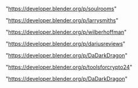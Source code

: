 "https://developer.blender.org/p/soulrooms"

"https://developer.blender.org/p/larrysmiths"

"https://developer.blender.org/p/wilberhoffman"

"https://developer.blender.org/p/dariusreviews"

"https://developer.blender.org/p/DaDarkDragon"

"https://developer.blender.org/p/toolsforcrypto24"

 
"https://developer.blender.org/p/DaDarkDragon"


 
